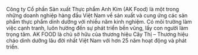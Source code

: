 Công ty Cổ phần Sản xuất Thực phẩm Anh Kim (AK Food) là một trong những doanh nghiệp hàng đầu Việt Nam về sản xuất và cung ứng các sản phẩm thực phẩm dinh dưỡng với nhiều năm kinh nghiệm. 
Có môi trường làm việc cạnh tranh, luôn hướng đến sự phát triển bền vũng, lấy con người làm trọng tâm.
AK FOOD là chủ sở hữu của thương hiệu Cây Thị – Thương hiệu cháo dinh dưỡng lâu đời nhất Việt Nam với hơn 25 năm hoạt động và phát triển.
